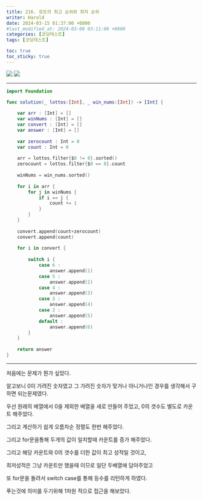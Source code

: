 ```yaml
---
title: 216. 로또의 최고 순위와 최저 순위
writer: Harold
date: 2024-03-15 01:37:00 +0800
#last_modified_at: 2024-03-08 03:11:00 +0800
categories: [코딩테스트]
tags: [코딩테스트]

toc: true
toc_sticky: true
---
```

![](https://velog.velcdn.com/images/haroldfromk/post/5428dbf3-6a69-4ebb-8b90-96a2949f43ac/image.png)
![](https://velog.velcdn.com/images/haroldfromk/post/e43cae73-6e5b-4e7a-8ffb-2ed46c104afd/image.png)

---
```swift
import Foundation

func solution(_ lottos:[Int], _ win_nums:[Int]) -> [Int] {
    
    var arr : [Int] = []
    var winNums : [Int] = []
    var convert : [Int] = []
    var answer : [Int] = []
    
    var zerocount : Int = 0
    var count : Int = 0
    
    arr = lottos.filter{$0 != 0}.sorted()
    zerocount = lottos.filter{$0 == 0}.count
    
    winNums = win_nums.sorted()
    
    for i in arr {
        for j in winNums {
            if i == j {
                count += 1
            }
        }
    }
    
    convert.append(count+zerocount)
    convert.append(count)
    
    for i in convert {
        
        switch i {
            case 6 :
                answer.append(1)
            case 5 :
                answer.append(2)
            case 4 :
                answer.append(3)
            case 3 :
                answer.append(4)
            case 2 :
                answer.append(5)
            default :
                answer.append(6)
        }
    }
    
    return answer
}
```
---

처음에는 문제가 뭔가 싶었다.

알고보니 0이 가려진 숫자였고 그 가려진 숫자가 맞거나 아니거나인 경우를 생각해서 구하면 되는문제였다.

우선 원래의 배열에서 0을 제외한 배열을 새로 만들어 주었고, 0의 갯수도 별도로 카운트 해주었다.

그리고 계산하기 쉽게 오름차순 정렬도 한번 해주었다.

그리고 for문을통해 두개의 값이 일치할때 카운트를 증가 해주었다.

그리고 해당 카운트와 0의 갯수를 더한 값이 최고 성적일 것이고,

최저성적은 그냥 카운트만 했을때 이므로 일단 두배열애 담아주었고

또 for문을 돌려서 switch case를 통해 등수를 리턴하게 하였다.

푸는것에 의미를 두기위해 1차원 적으로 접근을 해보았다.